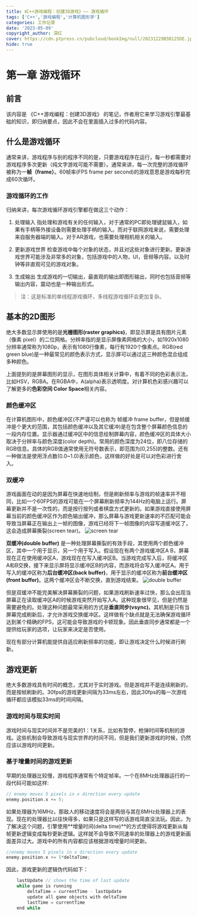 ```yaml
---
title: 《C++游戏编程：创建3D游戏》—— 游戏循环
tags: ['C++','游戏编程','计算机图形学']
categories: 工作记录
date: '2023-05-09'
copyright_author: 深红
cover: https://cdn.ptpress.cn/pubcloud/bookImg/null/20231229B5B125DE.jpg
hide: true
---
```


# 第一章 游戏循环

## 前言
该内容是 《C++游戏编程：创建3D游戏》 的笔记，作者用它来学习游戏引擎最基础的知识，即归纳要点，因此不会在里面插入过多的代码内容。

## 什么是游戏循环
通常来讲，游戏程序与别的程序不同的是，只要游戏程序在运行，每一秒都需要对游戏程序多次更新（纯文字游戏可能不需要）。通常来讲，每一次完整的游戏循环被称为一**帧（frame）**。60帧率(FPS frame per second)的游戏意思是游戏每秒完成60次循环。

### 游戏循环的工作
归纳来讲，每次游戏循环游戏引擎都在做这三个动作：

1. 处理输入
指处理和游戏有关的任何输入，对于通常的PC即处理键鼠输入，如果有手柄等外接设备则需要处理手柄的输入。而对于联网游戏来说，需要处理来自服务器端的输入。对于AR游戏，也需要处理相机相关的输入。

2. 更新游戏世界
检查游戏中每个对象的状态，并且对这些对象进行更新。更新游戏世界可能涉及非常多的对象，包括游戏中的人物，UI，音频等内容。以及时钟等非直观可见的游戏对象。

3. 生成输出
生成游戏的一切输出，最直观的输出即图形输出，同时也包括音频等输出内容，震动也是一种输出形式。

> 注：这是标准的单线程游戏循环，多线程游戏循环会更加复杂。

## 基本的2D图形
绝大多数显示屏使用的是**光栅图形(raster graphics)**，即显示屏是具有图片元素（像素 pixel）的二位网格。分辨率指的是显示屏像素网格的大小，如1920x1080分辨率通常称为1080p，表示有1080行像素，每行有1920个像素点。RGB(red green blue)是一种最常见的颜色表示方式，显示屏可以通过这三种颜色混合组成多种颜色。

上面提到的是屏幕图形的显示，在图形具体相关计算中，有着不同的色彩表示法，比如HSV，RGBA。在RGBA中，A(alpha)表示透明度。对计算机色彩感兴趣可以了解更多的**色彩空间 Color Space**相关内容。

### 颜色缓冲区
在计算机图形中，颜色缓冲区(不严谨可以也称为 帧缓冲 frame buffer，但是帧缓冲是个更大的范围，其包括颜色缓冲以及其它缓冲)是在包含整个屏幕颜色信息的一段内存位置。显示器通过缓冲区中的信息绘制屏幕内容，颜色缓冲区的具体大小取决于分辨率与颜色深度(color depth)。常用的颜色深度为24位，即八位存储的RGB信息。具体的RGB值通常使用无符号数表示，即范围为[0,255]的整数。还有一种做法是使用浮点数(0.0~1.0)表示颜色，这样做的好处是可以对色彩进行舍入。

### 双缓冲
游戏画面在动的是因为屏幕在快速地绘制，但是刷新频率与游戏的帧速率并不相同，比如一个60FPS的游戏可能在一个屏幕刷新频率为144Hz的电脑上运行。屏幕更新并不是一次性的，而是按行按列或者棋盘方式更新的。如果游戏直接使用屏幕当前的颜色缓冲区作为颜色输出缓冲，那么屏幕与游戏更新速率的不匹配可能会导致当屏幕正在输出上一帧的图像，游戏已经将下一帧图像的内容写道缓冲区了，这会造成屏幕撕裂(screen tear)。
![screen tear](https://www.displayninja.com/wp-content/uploads/2020/08/Screen-Tearing.jpg "屏幕撕裂")

**双缓冲(double buffer)** 是一种处理屏幕撕裂的有效手段，其使用两个颜色缓冲区，其中一个用于显示，另一个用于写入。假设现在有两个游戏缓冲区A B，屏幕现在正在使用缓冲区A，游戏现在在写入缓冲区B。当游戏完成写入后，将缓冲区A和B交换，接下来显示屏将显示缓冲区B的内容，而游戏将会写入缓冲区A。用于写入的缓冲区称为**后台缓冲区(back buffer)**，用于显示的缓冲区称为**前台缓冲区(front buffer)**。这两个缓冲区会不断交换，直到游戏结束。
![double buffer](https://tse2-mm.cn.bing.net/th/id/OIP-C.Ms2g7XwI1uWHRUzgjIVirgHaFj?w=227&h=180&c=7&r=0&o=5&dpr=1.5&pid=1.7 "双缓冲")

但是双缓冲不能完美解决屏幕撕裂的问题，如果游戏刷新速率过快，那么会出现当屏幕正在读取缓冲区A的时候游戏突然开始写入A。这种现象很罕见，但是仍然是需要避免的。处理这种问题最常采用的方式是**垂直同步(vsync)**。其机制是只有当屏幕完成刷新后，才允许游戏交换缓冲区。这样做有个缺点就是无法确保游戏循环达到某个精确的FPS，这可能会导致游戏的卡顿现象。因此垂直同步通常都是一个提供给玩家的选项，让玩家来决定是否使用。

现在有部分计算机能提供自适应刷新频率的功能，即让游戏决定什么时候进行刷新。

## 游戏更新
绝大多数游戏具有时间的概念，尤其对于实时游戏。但是游戏并不是连续刷新的，而是按帧刷新的。30fps的游戏更新间隔为33ms左右，因此30fps的每一次游戏循环都应该模拟33ms的时间间隔。

### 游戏时间与现实时间
游戏时间与现实时间并不是完美的1：1关系，比如有暂停，枪弹时间等机制的游戏。这些机制会导致游戏与现实世界的时间不同，但是我们更新游戏的时候，仍然应该以游戏时间更新。

### 基于增量时间的游戏更新
早期的处理器比较慢，游戏程序通常有个特定帧率。一个在8MHz处理器运行的一段代码可能如这样:

```C++
// enemy moves 5 pixels in x direction every update
enemy.position.x += 5;
```
如果处理器为16MHz，那敌人的移动速度将会是两倍与其在8MHz处理器上的表现。现在的处理器比以往快得多，如果只是这样写的话游戏简直没法玩。因此，为了解决这个问题，引擎使用**增量时间(delta time)**的方式使得将游戏更新从每帧更新逻辑变成每秒更新逻辑。这样就不会导致不同速率的处理器上的游戏更新画面差异过大。游戏中的所有内容都应该根据游戏增量时间更新。

```C++
//enemy moves 5 pixels in x direction every update
enemy.position.x += 5*deltaTime;
```
因此，游戏更新的逻辑伪代码如下：

```C++
    lastUpdate // shows the time of last update 
    while game is running
        deltaTime = currentTime - lastUpdate
        update all game objects with deltaTime
        lastTime = currentTime 
    end while
```
